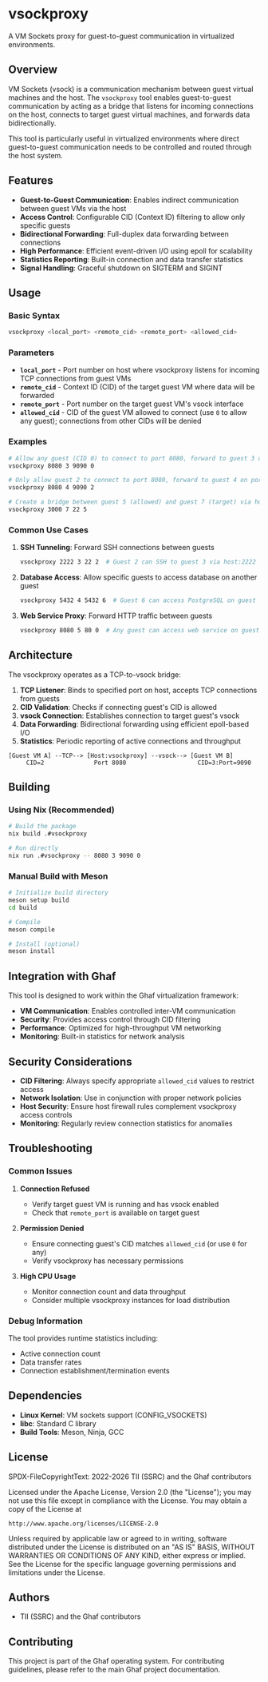 <!--
SPDX-FileCopyrightText: 2022-2026 TII (SSRC) and the Ghaf contributors
SPDX-License-Identifier: Apache-2.0
-->

# vsockproxy

A VM Sockets proxy for guest-to-guest communication in virtualized environments.

## Overview

VM Sockets (vsock) is a communication mechanism between guest virtual machines and the host. The `vsockproxy` tool enables guest-to-guest communication by acting as a bridge that listens for incoming connections on the host, connects to target guest virtual machines, and forwards data bidirectionally.

This tool is particularly useful in virtualized environments where direct guest-to-guest communication needs to be controlled and routed through the host system.

## Features

- **Guest-to-Guest Communication**: Enables indirect communication between guest VMs via the host
- **Access Control**: Configurable CID (Context ID) filtering to allow only specific guests
- **Bidirectional Forwarding**: Full-duplex data forwarding between connections
- **High Performance**: Efficient event-driven I/O using epoll for scalability
- **Statistics Reporting**: Built-in connection and data transfer statistics
- **Signal Handling**: Graceful shutdown on SIGTERM and SIGINT

## Usage

### Basic Syntax

```bash
vsockproxy <local_port> <remote_cid> <remote_port> <allowed_cid>
```

### Parameters

- **`local_port`** - Port number on host where vsockproxy listens for incoming TCP connections from guest VMs
- **`remote_cid`** - Context ID (CID) of the target guest VM where data will be forwarded
- **`remote_port`** - Port number on the target guest VM's vsock interface
- **`allowed_cid`** - CID of the guest VM allowed to connect (use `0` to allow any guest); connections from other CIDs will be denied

### Examples

```bash
# Allow any guest (CID 0) to connect to port 8080, forward to guest 3 on port 9090
vsockproxy 8080 3 9090 0

# Only allow guest 2 to connect to port 8080, forward to guest 4 on port 9090
vsockproxy 8080 4 9090 2

# Create a bridge between guest 5 (allowed) and guest 7 (target) via host port 3000
vsockproxy 3000 7 22 5
```

### Common Use Cases

1. **SSH Tunneling**: Forward SSH connections between guests
   ```bash
   vsockproxy 2222 3 22 2  # Guest 2 can SSH to guest 3 via host:2222
   ```

2. **Database Access**: Allow specific guests to access database on another guest
   ```bash
   vsockproxy 5432 4 5432 6  # Guest 6 can access PostgreSQL on guest 4
   ```

3. **Web Service Proxy**: Forward HTTP traffic between guests
   ```bash
   vsockproxy 8080 5 80 0  # Any guest can access web service on guest 5
   ```

## Architecture

The vsockproxy operates as a TCP-to-vsock bridge:

1. **TCP Listener**: Binds to specified port on host, accepts TCP connections from guests
2. **CID Validation**: Checks if connecting guest's CID is allowed
3. **vsock Connection**: Establishes connection to target guest's vsock
4. **Data Forwarding**: Bidirectional forwarding using efficient epoll-based I/O
5. **Statistics**: Periodic reporting of active connections and throughput

```
[Guest VM A] --TCP--> [Host:vsockproxy] --vsock--> [Guest VM B]
     CID=2              Port 8080                    CID=3:Port=9090
```

## Building

### Using Nix (Recommended)

```bash
# Build the package
nix build .#vsockproxy

# Run directly
nix run .#vsockproxy -- 8080 3 9090 0
```

### Manual Build with Meson

```bash
# Initialize build directory
meson setup build
cd build

# Compile
meson compile

# Install (optional)
meson install
```

## Integration with Ghaf

This tool is designed to work within the Ghaf virtualization framework:

- **VM Communication**: Enables controlled inter-VM communication
- **Security**: Provides access control through CID filtering
- **Performance**: Optimized for high-throughput VM networking
- **Monitoring**: Built-in statistics for network analysis

## Security Considerations

- **CID Filtering**: Always specify appropriate `allowed_cid` values to restrict access
- **Network Isolation**: Use in conjunction with proper network policies
- **Host Security**: Ensure host firewall rules complement vsockproxy access controls
- **Monitoring**: Regularly review connection statistics for anomalies

## Troubleshooting

### Common Issues

1. **Connection Refused**
   - Verify target guest VM is running and has vsock enabled
   - Check that `remote_port` is available on target guest

2. **Permission Denied**
   - Ensure connecting guest's CID matches `allowed_cid` (or use `0` for any)
   - Verify vsockproxy has necessary permissions

3. **High CPU Usage**
   - Monitor connection count and data throughput
   - Consider multiple vsockproxy instances for load distribution

### Debug Information

The tool provides runtime statistics including:
- Active connection count
- Data transfer rates
- Connection establishment/termination events

## Dependencies

- **Linux Kernel**: VM sockets support (CONFIG_VSOCKETS)
- **libc**: Standard C library
- **Build Tools**: Meson, Ninja, GCC

## License

SPDX-FileCopyrightText: 2022-2026 TII (SSRC) and the Ghaf contributors

Licensed under the Apache License, Version 2.0 (the "License");
you may not use this file except in compliance with the License.
You may obtain a copy of the License at

    http://www.apache.org/licenses/LICENSE-2.0

Unless required by applicable law or agreed to in writing, software
distributed under the License is distributed on an "AS IS" BASIS,
WITHOUT WARRANTIES OR CONDITIONS OF ANY KIND, either express or implied.
See the License for the specific language governing permissions and
limitations under the License.

## Authors

- TII (SSRC) and the Ghaf contributors

## Contributing

This project is part of the Ghaf operating system. For contributing guidelines, please refer to the main Ghaf project documentation.
